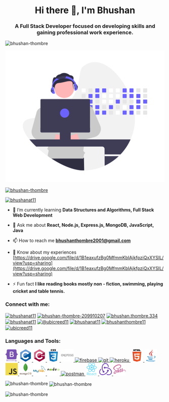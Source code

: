 <h1 align="center">Hi there 👋, I'm Bhushan</h1>
<h3 align="center">A Full Stack Developer focused on developing skills and gaining professional work experience.</h3>

<p align="left"> <img src="https://komarev.com/ghpvc/?username=bhushan-thombre&label=Profile%20views&color=0e75b6&style=flat" alt="bhushan-thombre" /> </p>

<p align="center"> <img src="/Banner.png" alt="Banner"> </p>

<p align="left"> <a href="https://github.com/ryo-ma/github-profile-trophy"><img src="https://github-profile-trophy.vercel.app/?username=bhushan-thombre" alt="bhushan-thombre" /></a> </p>

<p align="left"> <a href="https://twitter.com/bhushanat11" target="blank"><img src="https://img.shields.io/twitter/follow/bhushanat11?logo=twitter&style=for-the-badge" alt="bhushanat11" /></a> </p>

- 🌱 I’m currently learning **Data Structures and Algorithms, Full Stack Web Development**

- 💬 Ask me about **React, Node.js, Express.js, MongoDB, JavaScript, Java**

- 📫 How to reach me **bhushanthombre2001@gmail.com**

- 📄 Know about my experiences [https://drive.google.com/file/d/1B1eaxufzBg0MfmmKbIAjkfpziQxXYSIL/view?usp=sharing](https://drive.google.com/file/d/1B1eaxufzBg0MfmmKbIAjkfpziQxXYSIL/view?usp=sharing)

- ⚡ Fun fact **I like reading books mostly non - fiction, swimming, playing cricket and table tennis.**

<h3 align="left">Connect with me:</h3>
<p align="left">
<a href="https://twitter.com/bhushanat11" target="blank"><img align="center" src="https://raw.githubusercontent.com/rahuldkjain/github-profile-readme-generator/master/src/images/icons/Social/twitter.svg" alt="bhushanat11" height="30" width="40" /></a>
<a href="https://linkedin.com/in/bhushan-thombre-209910207" target="blank"><img align="center" src="https://raw.githubusercontent.com/rahuldkjain/github-profile-readme-generator/master/src/images/icons/Social/linked-in-alt.svg" alt="bhushan-thombre-209910207" height="30" width="40" /></a>
<a href="https://fb.com/bhushan.thombre.334" target="blank"><img align="center" src="https://raw.githubusercontent.com/rahuldkjain/github-profile-readme-generator/master/src/images/icons/Social/facebook.svg" alt="bhushan.thombre.334" height="30" width="40" /></a>
<a href="https://instagram.com/bhushanat11" target="blank"><img align="center" src="https://raw.githubusercontent.com/rahuldkjain/github-profile-readme-generator/master/src/images/icons/Social/instagram.svg" alt="bhushanat11" height="30" width="40" /></a>
<a href="https://hashnode.com/@ubicreed11" target="blank"><img align="center" src="https://raw.githubusercontent.com/rahuldkjain/github-profile-readme-generator/master/src/images/icons/Social/hashnode.svg" alt="@ubicreed11" height="30" width="40" /></a>
<a href="https://www.codechef.com/users/bhushanat11" target="blank"><img align="center" src="https://cdn.jsdelivr.net/npm/simple-icons@3.1.0/icons/codechef.svg" alt="bhushanat11" height="30" width="40" /></a>
<a href="https://www.hackerrank.com/bhushanthombre11" target="blank"><img align="center" src="https://raw.githubusercontent.com/rahuldkjain/github-profile-readme-generator/master/src/images/icons/Social/hackerrank.svg" alt="bhushanthombre11" height="30" width="40" /></a>
<a href="https://www.leetcode.com/ubicreed11" target="blank"><img align="center" src="https://raw.githubusercontent.com/rahuldkjain/github-profile-readme-generator/master/src/images/icons/Social/leet-code.svg" alt="ubicreed11" height="30" width="40" /></a>
</p>

<h3 align="left">Languages and Tools:</h3>
<p align="left"> <a href="https://getbootstrap.com" target="_blank" rel="noreferrer"> <img src="https://raw.githubusercontent.com/devicons/devicon/master/icons/bootstrap/bootstrap-plain-wordmark.svg" alt="bootstrap" width="40" height="40"/> </a> <a href="https://www.cprogramming.com/" target="_blank" rel="noreferrer"> <img src="https://raw.githubusercontent.com/devicons/devicon/master/icons/c/c-original.svg" alt="c" width="40" height="40"/> </a> <a href="https://www.w3schools.com/cpp/" target="_blank" rel="noreferrer"> <img src="https://raw.githubusercontent.com/devicons/devicon/master/icons/cplusplus/cplusplus-original.svg" alt="cplusplus" width="40" height="40"/> </a> <a href="https://www.w3schools.com/css/" target="_blank" rel="noreferrer"> <img src="https://raw.githubusercontent.com/devicons/devicon/master/icons/css3/css3-original-wordmark.svg" alt="css3" width="40" height="40"/> </a> <a href="https://expressjs.com" target="_blank" rel="noreferrer"> <img src="https://raw.githubusercontent.com/devicons/devicon/master/icons/express/express-original-wordmark.svg" alt="express" width="40" height="40"/> </a> <a href="https://firebase.google.com/" target="_blank" rel="noreferrer"> <img src="https://www.vectorlogo.zone/logos/firebase/firebase-icon.svg" alt="firebase" width="40" height="40"/> </a> <a href="https://git-scm.com/" target="_blank" rel="noreferrer"> <img src="https://www.vectorlogo.zone/logos/git-scm/git-scm-icon.svg" alt="git" width="40" height="40"/> </a> <a href="https://heroku.com" target="_blank" rel="noreferrer"> <img src="https://www.vectorlogo.zone/logos/heroku/heroku-icon.svg" alt="heroku" width="40" height="40"/> </a> <a href="https://www.w3.org/html/" target="_blank" rel="noreferrer"> <img src="https://raw.githubusercontent.com/devicons/devicon/master/icons/html5/html5-original-wordmark.svg" alt="html5" width="40" height="40"/> </a> <a href="https://www.java.com" target="_blank" rel="noreferrer"> <img src="https://raw.githubusercontent.com/devicons/devicon/master/icons/java/java-original.svg" alt="java" width="40" height="40"/> </a> <a href="https://developer.mozilla.org/en-US/docs/Web/JavaScript" target="_blank" rel="noreferrer"> <img src="https://raw.githubusercontent.com/devicons/devicon/master/icons/javascript/javascript-original.svg" alt="javascript" width="40" height="40"/> </a> <a href="https://www.mongodb.com/" target="_blank" rel="noreferrer"> <img src="https://raw.githubusercontent.com/devicons/devicon/master/icons/mongodb/mongodb-original-wordmark.svg" alt="mongodb" width="40" height="40"/> </a> <a href="https://www.mysql.com/" target="_blank" rel="noreferrer"> <img src="https://raw.githubusercontent.com/devicons/devicon/master/icons/mysql/mysql-original-wordmark.svg" alt="mysql" width="40" height="40"/> </a> <a href="https://nodejs.org" target="_blank" rel="noreferrer"> <img src="https://raw.githubusercontent.com/devicons/devicon/master/icons/nodejs/nodejs-original-wordmark.svg" alt="nodejs" width="40" height="40"/> </a> <a href="https://postman.com" target="_blank" rel="noreferrer"> <img src="https://www.vectorlogo.zone/logos/getpostman/getpostman-icon.svg" alt="postman" width="40" height="40"/> </a> <a href="https://reactjs.org/" target="_blank" rel="noreferrer"> <img src="https://raw.githubusercontent.com/devicons/devicon/master/icons/react/react-original-wordmark.svg" alt="react" width="40" height="40"/> </a> <a href="https://redux.js.org" target="_blank" rel="noreferrer"> <img src="https://raw.githubusercontent.com/devicons/devicon/master/icons/redux/redux-original.svg" alt="redux" width="40" height="40"/> </a> <a href="https://sass-lang.com" target="_blank" rel="noreferrer"> <img src="https://raw.githubusercontent.com/devicons/devicon/master/icons/sass/sass-original.svg" alt="sass" width="40" height="40"/> </a> </p>

<p><img align="left" src="https://github-readme-stats.vercel.app/api/top-langs?username=bhushan-thombre&show_icons=true&locale=en&layout=compact" alt="bhushan-thombre" /></p>

<p>&nbsp;<img align="center" src="https://github-readme-stats.vercel.app/api?username=bhushan-thombre&show_icons=true&locale=en" alt="bhushan-thombre" /></p>

<p><img align="center" src="https://github-readme-streak-stats.herokuapp.com/?user=bhushan-thombre&" alt="bhushan-thombre" /></p>

